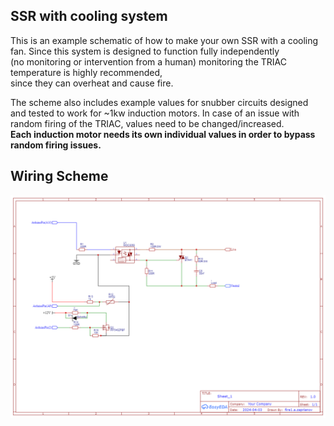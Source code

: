## SSR with cooling system

This is an example schematic of how to make your own SSR with a cooling fan.
Since this system is designed to function fully independently \
(no monitoring or intervention from a human) monitoring the TRIAC temperature is highly recommended,\
since they can overheat and cause fire.

The scheme also includes example values for snubber circuits designed and tested to work for ~1kw induction motors.
In case of an issue with random firing of the TRIAC, values need to be changed/increased. \
__Each induction motor needs its own individual values in order to bypass random firing issues.__
## Wiring Scheme

![Scheme communication](https://raw.githubusercontent.com/fire1/WaterSystem/main/docs/schematics/SSR-fan.png?token=GHSAT0AAAAAACLW5QRP332G7TGPVTAX3446ZOQK6DA)